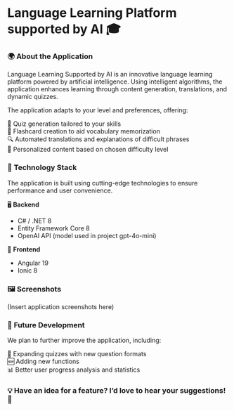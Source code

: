 # Language Learning Platform supported by AI 🎓

### 🌍 **About the Application**

Language Learning Supported by AI is an innovative language learning platform powered by artificial intelligence. Using intelligent algorithms, the application enhances learning through content generation, translations, and dynamic quizzes.

The application adapts to your level and preferences, offering:

🎯 Quiz generation tailored to your skills  
📖 Flashcard creation to aid vocabulary memorization  
🔍 Automated translations and explanations of difficult phrases  
📝 Personalized content based on chosen difficulty level

### 🚀 **Technology Stack**

The application is built using cutting-edge technologies to ensure performance and user convenience.

🖥️ **Backend**  
- C# / .NET 8
- Entity Framework Core 8
- OpenAI API (model used in project gpt-4o-mini)

📱 **Frontend**  
- Angular 19
- Ionic 8

### 🖼️ **Screenshots**  
(Insert application screenshots here)

### 📌 **Future Development**
We plan to further improve the application, including:

🌟 Expanding quizzes with new question formats  
🆕 Adding new functions  
📊 Better user progress analysis and statistics

### 💡 Have an idea for a feature? I’d love to hear your suggestions! 🚀
